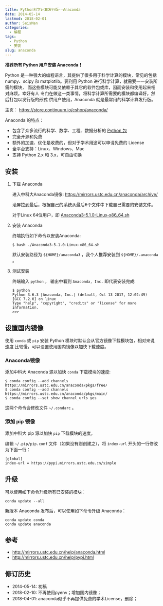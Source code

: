 ```yaml
---
title: Python科学计算发行版--Anaconda
date: 2014-05-14
lastmod: 2018-02-01
author: SeisMan
categories:
  - 编程
tags:
  - Python
  - 安装
slug: anaconda
---
```


**推荐所有 Python 用户安装 Anaconda！**

Python 是一种强大的编程语言，其提供了很多用于科学计算的模块，常见的包括
numpy、scipy 和 matplotlib。要利用 Python 进行科学计算，就需要一一安装所需的模块，
而这些模块可能又依赖于其它的软件包或库，因而安装和使用起来相对麻烦。幸好有人
专门在做这一类事情，将科学计算所需要的模块都编译好，然后打包以发行版的形式
供用户使用，Anaconda 就是最常用的科学计算发行版。

主页： <https://store.continuum.io/cshop/anaconda/>

<!--more-->

Anaconda 的特点：

-   包含了众多流行的科学、数学、工程、数据分析的 [Python 包](http://docs.continuum.io/anaconda/pkgs.html)
-   完全开源和免费
-   额外的加速、优化是收费的，但对于学术用途可以申请免费的 License
-   全平台支持：Linux、Windows、Mac
-   支持 Python 2.x 和 3.x，可自由切换

## 安装

1.  下载 Anaconda

    进入中科大Anaconda镜像: https://mirrors.ustc.edu.cn/anaconda/archive/

    滚屏拉到最后，根据自己的系统从最后6个文件中下载自己需要的安装文件。

    对于Linux 64位用户，即
    [Anaconda3-5.1.0-Linux-x86_64.sh](https://mirrors.ustc.edu.cn/anaconda/archive/Anaconda3-5.1.0-Linux-x86_64.sh)

2.  安装 Anaconda

    终端执行如下命令以安装Anaconda:

        $ bash ./Anaconda3-5.1.0-Linux-x86_64.sh

    默认安装路径为 `${HOME}/anaconda3` ，我个人推荐安装到 `${HOME}/.anaconda` 。

3.  测试安装

    终端输入 `python` ， 输出中看到 `Anaconda, Inc.` 即代表安装完成:

        $ python
        Python 3.6.3 |Anaconda, Inc.| (default, Oct 13 2017, 12:02:49)
        [GCC 7.2.0] on linux
        Type "help", "copyright", "credits" or "license" for more information.
        >>>

## 设置国内镜像

使用 `conda` 或 `pip` 安装 Python 模块时默认会从官方镜像下载模块包，相对来说速度
比较慢，可以设置使用国内镜像以加快下载速度。

### Anaconda镜像

添加中科大 Anaconda 源以加快 `conda` 下载模块的速度:

    $ conda config --add channels https://mirrors.ustc.edu.cn/anaconda/pkgs/free/
    $ conda config --add channels https://mirrors.ustc.edu.cn/anaconda/pkgs/main/
    $ conda config --set show_channel_urls yes

这两个命令会修改文件 `~/.condarc` 。

### 添加 pip 镜像

添加中科大 pip 源以加快 `pip` 下载模块的速度。

编辑 `~/.pip/pip.conf` 文件（如果没有则创建之），将 `index-url` 开头的一行修改为下面一行：

    [global]
    index-url = https://pypi.mirrors.ustc.edu.cn/simple

## 升级

可以使用如下命令升级所有已安装的模块：

    conda update --all

新版本 Anaconda 发布后，可以使用如下命令升级 Anaconda：

    conda update conda
    conda update anaconda

## 参考

- <http://mirrors.ustc.edu.cn/help/anaconda.html>
- <http://mirrors.ustc.edu.cn/help/pypi.html>

## 修订历史

- 2014-05-14: 初稿
- 2018-02-10: 不再使用pyenv；增加国内镜像；
- 2018-04-01: anaconda似乎不再提供免费的学术License，删除；
